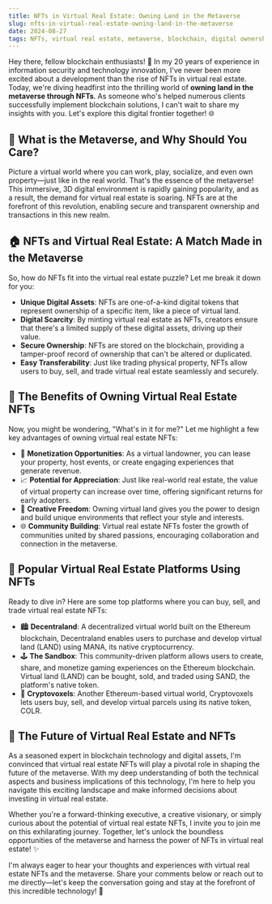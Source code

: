 ```yaml
---
title: NFTs in Virtual Real Estate: Owning Land in the Metaverse
slug: nfts-in-virtual-real-estate-owning-land-in-the-metaverse
date: 2024-08-27
tags: NFTs, virtual real estate, metaverse, blockchain, digital ownership
---
```


Hey there, fellow blockchain enthusiasts! 🚀 In my 20 years of experience in information security and technology innovation, I've never been more excited about a development than the rise of NFTs in virtual real estate. Today, we're diving headfirst into the thrilling world of **owning land in the metaverse through NFTs**. As someone who's helped numerous clients successfully implement blockchain solutions, I can't wait to share my insights with you. Let's explore this digital frontier together! 🌐

## 🤔 What is the Metaverse, and Why Should You Care?

Picture a virtual world where you can work, play, socialize, and even own property—just like in the real world. That's the essence of the metaverse! This immersive, 3D digital environment is rapidly gaining popularity, and as a result, the demand for virtual real estate is soaring. NFTs are at the forefront of this revolution, enabling secure and transparent ownership and transactions in this new realm.

## 🏠 NFTs and Virtual Real Estate: A Match Made in the Metaverse

So, how do NFTs fit into the virtual real estate puzzle? Let me break it down for you:

- **Unique Digital Assets**: NFTs are one-of-a-kind digital tokens that represent ownership of a specific item, like a piece of virtual land.
- **Digital Scarcity**: By minting virtual real estate as NFTs, creators ensure that there's a limited supply of these digital assets, driving up their value.
- **Secure Ownership**: NFTs are stored on the blockchain, providing a tamper-proof record of ownership that can't be altered or duplicated.
- **Easy Transferability**: Just like trading physical property, NFTs allow users to buy, sell, and trade virtual real estate seamlessly and securely.

## 🚀 The Benefits of Owning Virtual Real Estate NFTs

Now, you might be wondering, "What's in it for me?" Let me highlight a few key advantages of owning virtual real estate NFTs:

- 💼 **Monetization Opportunities**: As a virtual landowner, you can lease your property, host events, or create engaging experiences that generate revenue.
- 📈 **Potential for Appreciation**: Just like real-world real estate, the value of virtual property can increase over time, offering significant returns for early adopters.
- 🌟 **Creative Freedom**: Owning virtual land gives you the power to design and build unique environments that reflect your style and interests.
- 🌐 **Community Building**: Virtual real estate NFTs foster the growth of communities united by shared passions, encouraging collaboration and connection in the metaverse.

## 🌉 Popular Virtual Real Estate Platforms Using NFTs

Ready to dive in? Here are some top platforms where you can buy, sell, and trade virtual real estate NFTs:

- 🏙️ **Decentraland**: A decentralized virtual world built on the Ethereum blockchain, Decentraland enables users to purchase and develop virtual land (LAND) using MANA, its native cryptocurrency.
- 🕹️ **The Sandbox**: This community-driven platform allows users to create, share, and monetize gaming experiences on the Ethereum blockchain. Virtual land (LAND) can be bought, sold, and traded using SAND, the platform's native token.
- 🌌 **Cryptovoxels**: Another Ethereum-based virtual world, Cryptovoxels lets users buy, sell, and develop virtual parcels using its native token, COLR.

## 🔮 The Future of Virtual Real Estate and NFTs

As a seasoned expert in blockchain technology and digital assets, I'm convinced that virtual real estate NFTs will play a pivotal role in shaping the future of the metaverse. With my deep understanding of both the technical aspects and business implications of this technology, I'm here to help you navigate this exciting landscape and make informed decisions about investing in virtual real estate.

Whether you're a forward-thinking executive, a creative visionary, or simply curious about the potential of virtual real estate NFTs, I invite you to join me on this exhilarating journey. Together, let's unlock the boundless opportunities of the metaverse and harness the power of NFTs in virtual real estate! ✨

I'm always eager to hear your thoughts and experiences with virtual real estate NFTs and the metaverse. Share your comments below or reach out to me directly—let's keep the conversation going and stay at the forefront of this incredible technology! 🙌